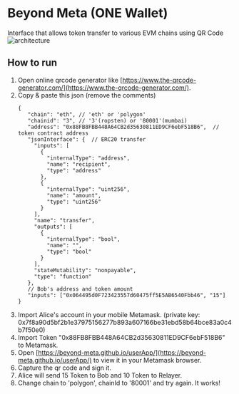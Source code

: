 # Beyond Meta (ONE Wallet)

Interface that allows token transfer to various EVM chains using QR Code
![architecture](https://user-images.githubusercontent.com/17763340/152686104-3913a7bc-c63a-4f2e-96e7-bcd54e982b23.png)

## How to run

1. Open online qrcode generator like [https://www.the-qrcode-generator.com/](https://www.the-qrcode-generator.com/).
2. Copy & paste this json (remove the comments)
   ```
   {
      "chain": "eth", // 'eth' or 'polygon'
      "chainid": "3", // '3'(ropsten) or '80001'(mumbai) 
      "address": "0x88FB8FBB448A64CB2d35630811ED9CF6ebF518B6",  // token contract address 
      "jsonInterface": {  // ERC20 transfer
        "inputs": [
          {
            "internalType": "address",
            "name": "recipient",
            "type": "address"
          },
          {
            "internalType": "uint256",
            "name": "amount",
            "type": "uint256"
          }
        ],
        "name": "transfer",
        "outputs": [
          {
            "internalType": "bool",
            "name": "",
            "type": "bool"
          }
        ],
        "stateMutability": "nonpayable",
        "type": "function"
      },
      // Bob's address and token amount
      "inputs": ["0x064495d0F723423557d60475ff5E5AB6540Fbb46", "15"]
   }
   ```
3. Import Alice's account in your mobile Metamask. (private key: 0x7f8a90d5bf2b1e37975156277b893a607166be31ebd58b64bce83a0c4b7f50e0)
4. Import Token "0x88FB8FBB448A64CB2d35630811ED9CF6ebF518B6" to Metamask.
5. Open [https://beyond-meta.github.io/userApp/](https://beyond-meta.github.io/userApp/) to view it in your Metamask browser.
6. Capture the qr code and sign it.
7. Alice will send 15 Token to Bob and 10 Token to Relayer.
8. Change chain to 'polygon', chainId to '80001' and try again. It works!

